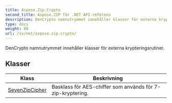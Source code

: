 ```yaml
---
title: Aspose.Zip.Crypto
second_title: Aspose.ZIP för .NET API-referens
description: DenCrypto namnutrymmet innehåller klasser för externa krypteringsrutiner.
type: docs
weight: 60
url: /sv/net/aspose.zip.crypto/
---
```

DenCrypto namnutrymmet innehåller klasser för externa krypteringsrutiner.

## Klasser

| Klass | Beskrivning |
| --- | --- |
| [SevenZipCipher](./sevenzipcipher/) | Basklass för AES-chiffer som används för 7-zip-kryptering. |


